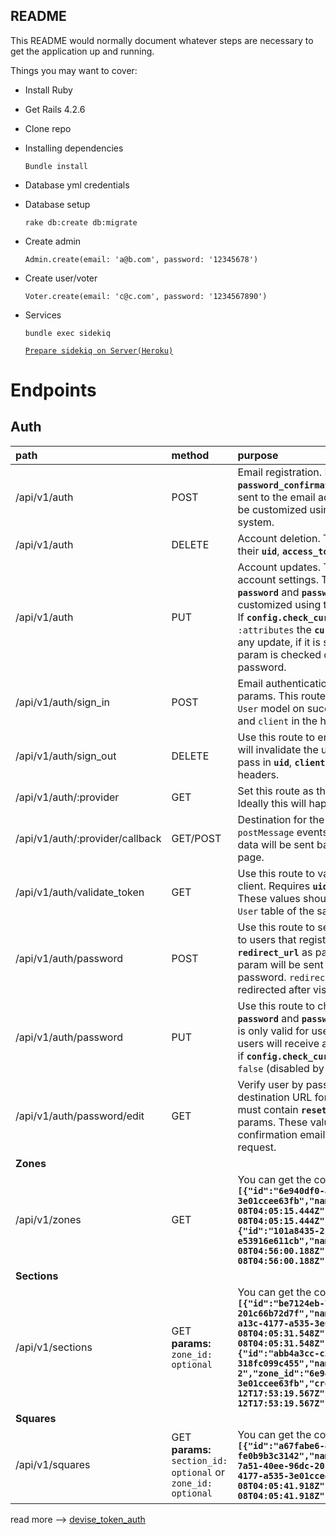 ## README

This README would normally document whatever steps are necessary to get the
application up and running.

Things you may want to cover:

* Install Ruby

* Get Rails 4.2.6

* Clone repo

* Installing dependencies

  `Bundle install`

* Database yml credentials

* Database setup

  `rake db:create db:migrate`

* Create admin

  `Admin.create(email: 'a@b.com', password: '12345678')`

* Create user/voter

  `Voter.create(email: 'c@c.com', password: '1234567890')`

* Services

  `bundle exec sidekiq`

  [`Prepare sidekiq on Server(Heroku)`](http://stackoverflow.com/questions/13770713/rails-starting-sidekiq-on-heroku)

# Endpoints

## Auth

| path | method | purpose |
|:----|:-------|:--------|
| /api/v1/auth    | POST   | Email registration. Requires **`email`**, **`password`**, and **`password_confirmation`** params. A verification email will be sent to the email address provided. Accepted params can be customized using the [`devise_parameter_sanitizer`](https://github.com/plataformatec/devise#strong-parameters) system. |
| /api/v1/auth | DELETE | Account deletion. This route will destroy users identified by their **`uid`**, **`access_token`** and **`client`** headers. |
| /api/v1/auth | PUT | Account updates. This route will update an existing user's account settings. The default accepted params are **`password`** and **`password_confirmation`**, but this can be customized using the [`devise_parameter_sanitizer`](https://github.com/plataformatec/devise#strong-parameters) system. If **`config.check_current_password_before_update`** is set to `:attributes` the **`current_password`** param is checked before any update, if it is set to `:password` the **`current_password`** param is checked only if the request updates user password. |
| /api/v1/auth/sign_in | POST | Email authentication. Requires **`email`** and **`password`** as params. This route will return a JSON representation of the `User` model on successful login along with the `access-token` and `client` in the header of the response. |
| /api/v1/auth/sign_out | DELETE | Use this route to end the user's current session. This route will invalidate the user's authentication token. You must pass in **`uid`**, **`client`**, and **`access-token`** in the request headers. |
| /api/v1/auth/:provider | GET | Set this route as the destination for client authentication. Ideally this will happen in an external window or popup. |
| /api/v1/auth/:provider/callback | GET/POST | Destination for the oauth2 provider's callback uri. `postMessage` events containing the authenticated user's data will be sent back to the main client window from this page. |
| /api/v1/auth/validate_token | GET | Use this route to validate tokens on return visits to the client. Requires **`uid`**, **`client`**, and **`access-token`** as params. These values should correspond to the columns in your `User` table of the same names. |
| /api/v1/auth/password | POST | Use this route to send a password reset confirmation email to users that registered by email. Accepts **`email`** and **`redirect_url`** as params. The user matching the `email` param will be sent instructions on how to reset their password. `redirect_url` is the url to which the user will be redirected after visiting the link contained in the email. |
| /api/v1/auth/password | PUT | Use this route to change users' passwords. Requires **`password`** and **`password_confirmation`** as params. This route is only valid for users that registered by email (OAuth2 users will receive an error). It also checks **`current_password`** if **`config.check_current_password_before_update`** is not set `false` (disabled by default). |
| /api/v1/auth/password/edit | GET | Verify user by password reset token. This route is the destination URL for password reset confirmation. This route must contain **`reset_password_token`** and **`redirect_url`** params. These values will be set automatically by the confirmation email that is generated by the password reset request. |
| **Zones**    |    | |
| /api/v1/zones    | GET   | You can get the collections of zones. Example **`[{"id":"6e940df0-a13c-4177-a535-3e01ccee63fb","name":"zona1","created_at":"2017-02-08T04:05:15.444Z","updated_at":"2017-02-08T04:05:15.444Z","coordinator_id":null},{"id":"101a8435-2ce3-4e01-ad23-e53916e611cb","name":"zona2","created_at":"2017-02-08T04:56:00.188Z","updated_at":"2017-02-08T04:56:00.188Z","coordinator_id":null}]`**|
| **Sections**    |    | |
| /api/v1/sections| GET <br /> **params:** `zone_id: optional`   | You can get the collection of sections. Example: **`[{"id":"be7124eb-7a51-40ee-96dc-201c66b72d7f","name":"seccion1","zone_id":"6e940df0-a13c-4177-a535-3e01ccee63fb","created_at":"2017-02-08T04:05:31.548Z","updated_at":"2017-02-08T04:05:31.548Z","coordinator_id":null},{"id":"abb4a3cc-c27c-4852-9c79-318fc099c455","name":"sectiondezona1-2","zone_id":"6e940df0-a13c-4177-a535-3e01ccee63fb","created_at":"2017-02-12T17:53:19.567Z","updated_at":"2017-02-12T17:53:19.567Z","coordinator_id":null}]`**|
| **Squares**    |    | |
| /api/v1/squares| GET <br /> **params:** `section_id: optional` or `zone_id: optional`  | You can get the collection of squares. Example: **`[{"id":"a67fabe6-4266-4c46-8b80-fe0b9b3c3142","name":"manzana1","section_id":"be7124eb-7a51-40ee-96dc-201c66b72d7f","zone_id":"6e940df0-a13c-4177-a535-3e01ccee63fb","created_at":"2017-02-08T04:05:41.918Z","updated_at":"2017-02-08T04:05:41.918Z","coordinator_id":null}]`**|


read more --> [devise_token_auth](https://github.com/lynndylanhurley/devise_token_auth)

